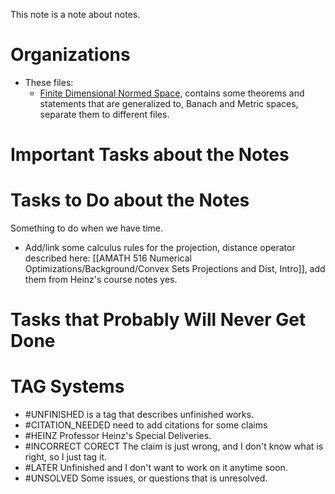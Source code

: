 
This note is a note about notes. 

# **Organizations**

- These files: 
	- [Finite Dimensional Normed Space](MATH%20601%20Functional%20Analysis/Functional%20Spaces/Finite%20Dimensional%20Normed%20Space.md), contains some theorems and statements that are generalized to, Banach and Metric spaces, separate them to different files. 

# **Important Tasks about the Notes**


# **Tasks to Do about the Notes**

Something to do when we have time. 

- Add/link some calculus rules for the projection, distance operator described here: [[AMATH 516 Numerical Optimizations/Background/Convex Sets Projections and Dist, Intro]], add them from Heinz's course notes yes. 

# **Tasks that Probably Will Never Get Done**



# **TAG Systems**

- #UNFINISHED is a tag that describes unfinished works. 
- #CITATION_NEEDED need to add citations for some claims 
- #HEINZ Professor Heinz's Special Deliveries. 
- #INCORRECT  CORECT The claim is just wrong, and I don't know what is right, so I just tag it. 
- #LATER Unfinished and I don't want to work on it anytime soon. 
- #UNSOLVED Some issues, or questions that is unresolved. 